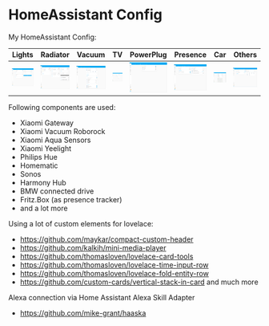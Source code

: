 # HomeAssistant Config

My HomeAssistant Config:

Lights | Radiator | Vacuum | TV | PowerPlug | Presence | Car | Others
---------- | ----------- | ------------ | ----------- | ----------- | ----------- | ----------- | -----------
<img src="https://github.com/deluxestyle/HassioConfig/blob/master/docs/screenshots/light.png" alt="Lichter" > | <img src="https://github.com/deluxestyle/HassioConfig/blob/master/docs/screenshots/radiator.png" alt="Heizung"> | <img src="https://github.com/deluxestyle/HassioConfig/blob/master/docs/screenshots/vacuum.png" alt="Staubsauger"> | <img src="https://github.com/deluxestyle/HassioConfig/blob/master/docs/screenshots/entertainment.png" alt="Multimedia"> | <img src="https://github.com/deluxestyle/HassioConfig/blob/master/docs/screenshots/power_plugs.png" alt="Steckdosen"> | <img src="https://github.com/deluxestyle/HassioConfig/blob/master/docs/screenshots/presence.png" alt="Anwesenheit"> | <img src="https://github.com/deluxestyle/HassioConfig/blob/master/docs/screenshots/car.png" alt="Auto"> | <img src="https://github.com/deluxestyle/HassioConfig/blob/master/docs/screenshots/other.png" alt="Sonstiges"> |

Following components are used:
* Xiaomi Gateway
* Xiaomi Vacuum Roborock
* Xiaomi Aqua Sensors
* Xiaomi Yeelight
* Philips Hue
* Homematic
* Sonos
* Harmony Hub
* BMW connected drive
* Fritz.Box (as presence tracker)
* and a lot more

Using a lot of custom elements for lovelace:
* https://github.com/maykar/compact-custom-header
* https://github.com/kalkih/mini-media-player
* https://github.com/thomasloven/lovelace-card-tools
* https://github.com/thomasloven/lovelace-time-input-row
* https://github.com/thomasloven/lovelace-fold-entity-row
* https://github.com/custom-cards/vertical-stack-in-card
and much more

Alexa connection via Home Assistant Alexa Skill Adapter
* https://github.com/mike-grant/haaska
